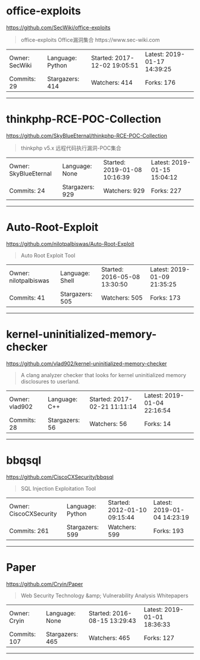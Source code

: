 # office-exploits

https://github.com/SecWiki/office-exploits
<blockquote>
office-exploits   Office漏洞集合 https://www.sec-wiki.com
</blockquote>

<table>
<tr><td>Owner: SecWiki</td>
    <td>Language: Python</td>
    <td>Started: 2017-12-02 19:05:51</td>
    <td>Latest: 2019-01-17 14:39:25</td></tr>
<tr><td>Commits: 29</td>
    <td>Stargazers: 414</td>
    <td>Watchers: 414</td>
    <td>Forks: 176</td></tr>
</table>

---

# thinkphp-RCE-POC-Collection

https://github.com/SkyBlueEternal/thinkphp-RCE-POC-Collection
<blockquote>
thinkphp v5.x 远程代码执行漏洞-POC集合
</blockquote>

<table>
<tr><td>Owner: SkyBlueEternal</td>
    <td>Language: None</td>
    <td>Started: 2019-01-08 10:16:39</td>
    <td>Latest: 2019-01-15 15:04:12</td></tr>
<tr><td>Commits: 24</td>
    <td>Stargazers: 929</td>
    <td>Watchers: 929</td>
    <td>Forks: 227</td></tr>
</table>

---

# Auto-Root-Exploit

https://github.com/nilotpalbiswas/Auto-Root-Exploit
<blockquote>
Auto Root Exploit Tool
</blockquote>

<table>
<tr><td>Owner: nilotpalbiswas</td>
    <td>Language: Shell</td>
    <td>Started: 2016-05-08 13:30:50</td>
    <td>Latest: 2019-01-09 21:35:25</td></tr>
<tr><td>Commits: 41</td>
    <td>Stargazers: 505</td>
    <td>Watchers: 505</td>
    <td>Forks: 173</td></tr>
</table>

---

# kernel-uninitialized-memory-checker

https://github.com/vlad902/kernel-uninitialized-memory-checker
<blockquote>
A clang analyzer checker that looks for kernel uninitialized memory disclosures to userland.
</blockquote>

<table>
<tr><td>Owner: vlad902</td>
    <td>Language: C++</td>
    <td>Started: 2017-02-21 11:11:14</td>
    <td>Latest: 2019-01-04 22:16:54</td></tr>
<tr><td>Commits: 28</td>
    <td>Stargazers: 56</td>
    <td>Watchers: 56</td>
    <td>Forks: 14</td></tr>
</table>

---

# bbqsql

https://github.com/CiscoCXSecurity/bbqsql
<blockquote>
SQL Injection Exploitation Tool
</blockquote>

<table>
<tr><td>Owner: CiscoCXSecurity</td>
    <td>Language: Python</td>
    <td>Started: 2012-01-10 09:15:44</td>
    <td>Latest: 2019-01-04 14:23:19</td></tr>
<tr><td>Commits: 261</td>
    <td>Stargazers: 599</td>
    <td>Watchers: 599</td>
    <td>Forks: 193</td></tr>
</table>

---

# Paper

https://github.com/Cryin/Paper
<blockquote>
Web Security Technology &amp;amp; Vulnerability Analysis Whitepapers
</blockquote>

<table>
<tr><td>Owner: Cryin</td>
    <td>Language: None</td>
    <td>Started: 2016-08-15 13:29:43</td>
    <td>Latest: 2019-01-01 18:36:33</td></tr>
<tr><td>Commits: 107</td>
    <td>Stargazers: 465</td>
    <td>Watchers: 465</td>
    <td>Forks: 127</td></tr>
</table>

---

